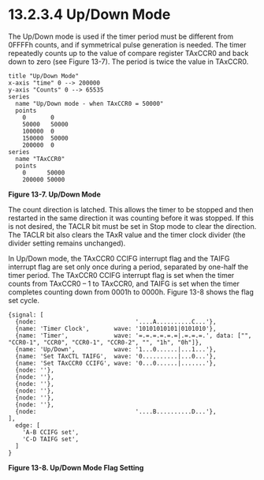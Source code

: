 # 13.2.3.4 Up/Down Mode

The Up/Down mode is used if the timer period must be different from 0FFFFh counts, and if symmetrical pulse
generation is needed. The timer repeatedly counts up to the value of compare register TAxCCR0 and back down to
zero (see Figure 13-7). The period is twice the value in TAxCCR0.
<a id="figure-13-7"></a>

```text
title "Up/Down Mode"
x-axis "time" 0 --> 200000
y-axis "Counts" 0 --> 65535
series
  name "Up/Down mode - when TAxCCR0 = 50000"
  points
    0       0
    50000   50000
    100000  0
    150000  50000
    200000  0
series
  name "TAxCCR0"
  points
    0      50000
    200000 50000
```

**Figure 13-7. Up/Down Mode**

The count direction is latched. This allows the timer to be stopped and then restarted in the same direction it was
counting before it was stopped. If this is not desired, the TACLR bit must be set in Stop mode to clear the direction.
The TACLR bit also clears the TAxR value and the timer clock divider (the divider setting remains unchanged).

In Up/Down mode, the TAxCCR0 CCIFG interrupt flag and the TAIFG interrupt flag are set only once during a period,
separated by one-half the timer period. The TAxCCR0 CCIFG interrupt flag is set when the timer counts from TAxCCR0 – 1
to TAxCCR0, and TAIFG is set when the timer completes counting down from 0001h to 0000h. Figure 13-8 shows the flag
set cycle.

<a id="figure-13-8"></a>

```text
{signal: [
  {node:                            '....A..........C...'},
  {name: 'Timer Clock',       wave: '10101010101|0101010'},
  {name: 'Timer',             wave: '=.=.=.=.=.=|.=.=.=.', data: ["", "CCR0-1", "CCR0", "CCR0-1", "CCR0-2", "", "1h", "0h"]},
  {name: 'Up/Down',           wave: '1...0......|...1...'},
  {name: 'Set TAxCTL TAIFG',  wave: '0..........|...0...'},
  {name: 'Set TAxCCR0 CCIFG', wave: '0...0......|.......'},
  {node: ''},
  {node: ''},
  {node: ''},
  {node: ''},
  {node: ''},
  {node: ''},
  {node:                            '....B..........D...'},
],
  edge: [
    'A-B CCIFG set',
    'C-D TAIFG set',
  ]
}
```

**Figure 13-8. Up/Down Mode Flag Setting**
